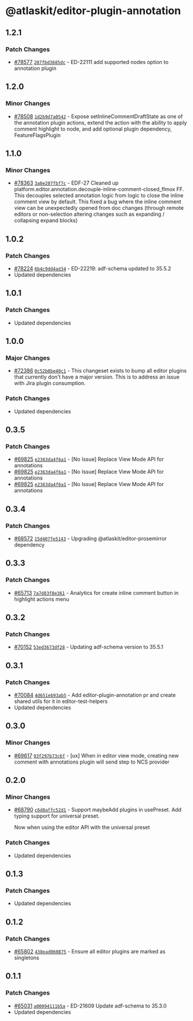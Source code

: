 # @atlaskit/editor-plugin-annotation

## 1.2.1

### Patch Changes

- [#78577](https://stash.atlassian.com/projects/CONFCLOUD/repos/confluence-frontend/pull-requests/78577) [`207fbd3685dc`](https://stash.atlassian.com/projects/CONFCLOUD/repos/confluence-frontend/commits/207fbd3685dc) - ED-22111 add supported nodes option to annotation plugin

## 1.2.0

### Minor Changes

- [#78508](https://stash.atlassian.com/projects/CONFCLOUD/repos/confluence-frontend/pull-requests/78508) [`1d2b9d7a0542`](https://stash.atlassian.com/projects/CONFCLOUD/repos/confluence-frontend/commits/1d2b9d7a0542) - Expose setInlineCommentDraftState as one of the annotation plugin actions, extend the action with the ability to apply comment highlight to node, and add optional plugin dependency, FeatureFlagsPlugin

## 1.1.0

### Minor Changes

- [#78363](https://stash.atlassian.com/projects/CONFCLOUD/repos/confluence-frontend/pull-requests/78363) [`3a8e207fbf7c`](https://stash.atlassian.com/projects/CONFCLOUD/repos/confluence-frontend/commits/3a8e207fbf7c) - EDF-27 Cleaned up platform.editor.annotation.decouple-inline-comment-closed_flmox FF. This decouples selected annotation logic from logic to close the inline comment view by default. This fixed a bug where the inline comment view can be unexpectedly opened from doc changes (through remote editors or non-selection altering changes such as expanding / collapsing expand blocks)

## 1.0.2

### Patch Changes

- [#78224](https://stash.atlassian.com/projects/CONFCLOUD/repos/confluence-frontend/pull-requests/78224) [`6b4c9dd4ad34`](https://stash.atlassian.com/projects/CONFCLOUD/repos/confluence-frontend/commits/6b4c9dd4ad34) - ED-22219: adf-schema updated to 35.5.2
- Updated dependencies

## 1.0.1

### Patch Changes

- Updated dependencies

## 1.0.0

### Major Changes

- [#72386](https://stash.atlassian.com/projects/CONFCLOUD/repos/confluence-frontend/pull-requests/72386) [`0c52b0be40c1`](https://stash.atlassian.com/projects/CONFCLOUD/repos/confluence-frontend/commits/0c52b0be40c1) - This changeset exists to bump all editor plugins that currently don't have a major version. This is to address an issue with Jira plugin consumption.

### Patch Changes

- Updated dependencies

## 0.3.5

### Patch Changes

- [#69825](https://stash.atlassian.com/projects/CONFCLOUD/repos/confluence-frontend/pull-requests/69825) [`e2363da4f6a1`](https://stash.atlassian.com/projects/CONFCLOUD/repos/confluence-frontend/commits/e2363da4f6a1) - [No Issue] Replace View Mode API for annotations
- [#69825](https://stash.atlassian.com/projects/CONFCLOUD/repos/confluence-frontend/pull-requests/69825) [`e2363da4f6a1`](https://stash.atlassian.com/projects/CONFCLOUD/repos/confluence-frontend/commits/e2363da4f6a1) - [No Issue] Replace View Mode API for annotations
- [#69825](https://stash.atlassian.com/projects/CONFCLOUD/repos/confluence-frontend/pull-requests/69825) [`e2363da4f6a1`](https://stash.atlassian.com/projects/CONFCLOUD/repos/confluence-frontend/commits/e2363da4f6a1) - [No Issue] Replace View Mode API for annotations

## 0.3.4

### Patch Changes

- [#68572](https://stash.atlassian.com/projects/CONFCLOUD/repos/confluence-frontend/pull-requests/68572) [`15d407fe5143`](https://stash.atlassian.com/projects/CONFCLOUD/repos/confluence-frontend/commits/15d407fe5143) - Upgrading @atlaskit/editor-prosemirror dependency

## 0.3.3

### Patch Changes

- [#65713](https://stash.atlassian.com/projects/CONFCLOUD/repos/confluence-frontend/pull-requests/65713) [`7a7d83f8e361`](https://stash.atlassian.com/projects/CONFCLOUD/repos/confluence-frontend/commits/7a7d83f8e361) - Analytics for create inline comment button in highlight actions menu

## 0.3.2

### Patch Changes

- [#70152](https://stash.atlassian.com/projects/CONFCLOUD/repos/confluence-frontend/pull-requests/70152) [`53ed3673df28`](https://stash.atlassian.com/projects/CONFCLOUD/repos/confluence-frontend/commits/53ed3673df28) - Updating adf-schema version to 35.5.1

## 0.3.1

### Patch Changes

- [#70084](https://stash.atlassian.com/projects/CONFCLOUD/repos/confluence-frontend/pull-requests/70084) [`4d651eb93ab5`](https://stash.atlassian.com/projects/CONFCLOUD/repos/confluence-frontend/commits/4d651eb93ab5) - Add editor-plugin-annotation pr and create shared utils for it in editor-test-helpers
- Updated dependencies

## 0.3.0

### Minor Changes

- [#69617](https://stash.atlassian.com/projects/CONFCLOUD/repos/confluence-frontend/pull-requests/69617) [`93f297b73c6f`](https://stash.atlassian.com/projects/CONFCLOUD/repos/confluence-frontend/commits/93f297b73c6f) - [ux] When in editor view mode, creating new comment with annotations plugin will send step to NCS provider

## 0.2.0

### Minor Changes

- [#68790](https://stash.atlassian.com/projects/CONFCLOUD/repos/confluence-frontend/pull-requests/68790) [`c6d8affc52d1`](https://stash.atlassian.com/projects/CONFCLOUD/repos/confluence-frontend/commits/c6d8affc52d1) - Support maybeAdd plugins in usePreset. Add typing support for universal preset.

  Now when using the editor API with the universal preset

### Patch Changes

- Updated dependencies

## 0.1.3

### Patch Changes

- Updated dependencies

## 0.1.2

### Patch Changes

- [#65802](https://stash.atlassian.com/projects/CONFCLOUD/repos/confluence-frontend/pull-requests/65802) [`438ead060875`](https://stash.atlassian.com/projects/CONFCLOUD/repos/confluence-frontend/commits/438ead060875) - Ensure all editor plugins are marked as singletons

## 0.1.1

### Patch Changes

- [#65031](https://stash.atlassian.com/projects/CONFCLOUD/repos/confluence-frontend/pull-requests/65031) [`a00094111b5a`](https://stash.atlassian.com/projects/CONFCLOUD/repos/confluence-frontend/commits/a00094111b5a) - ED-21609 Update adf-schema to 35.3.0
- Updated dependencies
